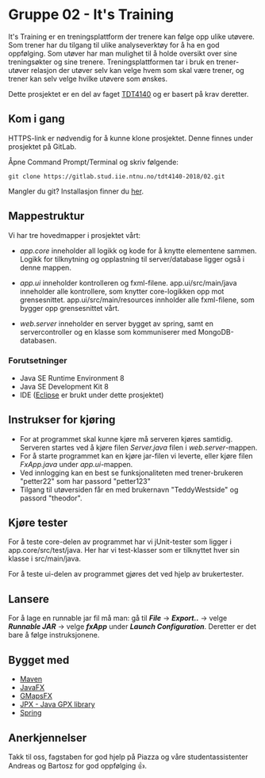 # Gruppe 02 - It's Training
It's Training er en treningsplattform der trenere kan følge opp ulike utøvere. 
Som trener har du tilgang til ulike analyseverktøy for å ha en god oppfølging.
Som utøver har man mulighet til å holde oversikt over sine treningsøkter og sine trenere. 
Treningsplattformen tar i bruk en trener-utøver relasjon der utøver selv kan velge hvem som skal være trener,
og trener kan selv velge hvilke utøvere som ønskes. 

Dette prosjektet er en del av faget [TDT4140](https://www.ntnu.no/studier/emner/TDT4140#tab=omEmnet) og er basert på krav deretter.

## Kom i gang
HTTPS-link er nødvendig for å kunne klone prosjektet. Denne finnes under prosjektet på GitLab.

Åpne Command Prompt/Terminal og skriv følgende: 

```
git clone https://gitlab.stud.iie.ntnu.no/tdt4140-2018/02.git
```
Mangler du git? Installasjon finner du [her](https://git-scm.com/book/en/v2/Getting-Started-Installing-Git).

## Mappestruktur
Vi har tre hovedmapper i prosjektet vårt:


- *app.core* inneholder all logikk og kode for å knytte elementene sammen.
Logikk for tilknytning og opplastning til server/database ligger også i denne mappen.

- *app.ui* inneholder kontrolleren og fxml-filene. 
app.ui/src/main/java inneholder alle kontrollere, som knytter core-logikken opp mot grensesnittet. 
app.ui/src/main/resources innholder alle fxml-filene, som bygger opp grensesnittet vårt. 

- *web.server* inneholder en server bygget av spring, samt en servercontroller og en klasse som kommuniserer med MongoDB-databasen.


### Forutsetninger
- Java SE Runtime Environment 8
- Java SE Development Kit 8
- IDE ([Eclipse](https://www.eclipse.org/downloads/) er brukt under dette prosjektet)

## Instrukser for kjøring
- For at programmet skal kunne kjøre må serveren kjøres samtidig. Serveren startes ved å kjøre filen _Server.java_ filen i _web.server_-mappen.
- For å starte programmet kan en kjøre jar-filen vi leverte, eller kjøre filen _FxApp.java_ under _app.ui_-mappen.
- Ved innlogging kan en best se funksjonaliteten med trener-brukeren "petter22" som har passord "petter123"
- Tilgang til utøversiden får en med brukernavn "TeddyWestside" og passord "theodor".


## Kjøre tester 
For å teste core-delen av programmet har vi jUnit-tester som ligger i app.core/src/test/java. 
Her har vi test-klasser som er tilknyttet hver sin klasse i src/main/java. 

For å teste ui-delen av programmet gjøres det ved hjelp av brukertester. 

## Lansere
For å lage en runnable jar fil må man: 
gå til **_File_** -> **_Export.._** -> velge **_Runnable JAR_** -> velge **_fxApp_** under **_Launch Configuration_**.
Deretter er det bare å følge instruksjonene. 

## Bygget med
- [Maven](https://maven.apache.org/)
- [JavaFX](https://docs.oracle.com/javase/8/javafx/api/toc.htm)
- [GMapsFX](https://github.com/rterp/GMapsFX)
- [JPX - Java GPX library](https://github.com/jenetics/jpx)
- [Spring](https://docs.spring.io/spring-boot/docs/current/maven-plugin/usage.html)

## Anerkjennelser
Takk til oss, fagstaben for god hjelp på Piazza og våre studentassistenter Andreas og Bartosz for god oppfølging :+1:.  